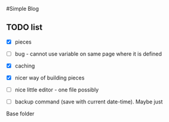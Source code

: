 #Simple Blog

## TODO list

*[x] pieces
*[ ] bug - cannot use variable on same page where it is defined
*[x] caching
*[x] nicer way of building pieces
*[ ] nice little editor - one file possibly
*[ ] backup command (save with current date-time). Maybe just


Base folder